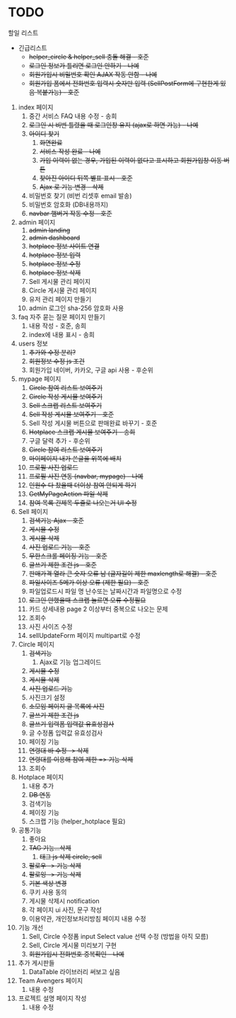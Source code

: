 # TODO

할일 리스트

- 긴급리스트
  - ~~helper_circle & helper_sell 충돌 해결 - 호준~~
  - ~~로그인 정보가 틀리면 로그인 안하기 - 나예~~
  - ~~회원가입시 비밀번호 확인 AJAX 작동 안함 - 나예~~
  - ~~회원가입 폼에서 전화번호 입력시 숫자만 입력 (SellPostForm에 구현한게 있음 복붙가능) - 호준~~

1. index 페이지
   1. 중간 서비스 FAQ 내용 수정 - 송희
   2. ~~로그인 시 비번 틀렸을 때 로그인창 유지 (ajax로 하면 가능) - 나예~~
   3. ~~아이디 찾기~~
      1. ~~화면완료~~
      2. ~~서비스 작성 완료 - 나예~~
      3. ~~가입 이력이 없는 경우, 가입된 이력이 없다고 표시하고 회원가입창 이동 버튼~~
      4. ~~찾아진 아이디 뒤쪽 별표 표시 - 호준~~
      5. ~~Ajax 로 기능 변경 - 삭제~~
   4. 비밀번호 찾기 (비번 리셋후 email 발송)
   5. 비밀번호 암호화 (DB내용까지)
   6. ~~navbar 햄버거 작동 수정 - 호준~~
2. admin 페이지
   1. ~~admin landing~~
   2. ~~admin dashboard~~
   3. ~~hotplace 정보 사이트 연결~~
   4. ~~hotplace 정보 입력~~
   5. ~~hotplace 정보 수정~~
   6. ~~hotplace 정보 삭제~~
   7. Sell 게시물 관리 페이지
   8. Circle 게시물 관리 페이지
   9. 유저 관리 페이지 만들기
   10. admin 로그인 sha-256 암호화 사용
3. faq 자주 묻는 질문 페이지 만들기
   1. 내용 작성 - 호준, 송희
   2. index에 내용 표시 - 송희
4. users 정보
   1. ~~추가와 수정 분리?~~
   2. ~~회원정보 수정 js 조건~~
   3. 회원가입 네이버, 카카오, 구글 api 사용 - 후순위
5. mypage 페이지
   1. ~~Circle 참여 리스트 보여주기~~
   2. ~~Circle 작성 게시물 보여주기~~
   3. ~~Sell 스크랩 리스트 보여주기~~
   4. ~~Sell 작성 게시물 보여주기 - 호준~~
   5. Sell 작성 게시물 버튼으로 판매완료 바꾸기 - 호준
   6. ~~Hotplace 스크랩 게시물 보여주기 - 송희~~
   7. 구글 달력 추가 - 후순위
   8. ~~Circle 참여 리스트 보여주기~~
   9. ~~마이페이지 내가 쓴글을 위쪽에 배치~~
   10. ~~프로필 사진 업로드~~
   11. ~~프로필 사진 연동 (navbar, mypage) - 나예~~
   12. ~~인원수 다 찼을때 더이상 참여 안되게 하기~~
   13. ~~GetMyPageAction 파일 삭제~~
   14. ~~참여 목록 긴제목 두줄로 나오는거 UI 수정~~
6. Sell 페이지
   1. ~~검색기능 Ajax - 호준~~
   2. ~~게시물 수정~~
   3. ~~게시물 삭제~~
   4. ~~사진 업로드 기능 - 호준~~
   5. ~~무한스크롤 페이징 기능 - 호준~~
   6. ~~글쓰기 제한 조건 js - 호준~~
   7. ~~판매가격 열라 큰 숫자 오류 남 (글자길이 제한 maxlength로 해결) - 호준~~
   8. ~~파일사이즈 5메가 이상 오류 (제한 필요) - 호준~~
   9. 파일업로드시 파일 명 난수또는 날짜시간과 파일명으로 수정
   10. ~~로그인 안했을때 스크랩 눌르면 오류 수정필요~~
   11. 카드 상세내용 page 2 이상부터 중복으로 나오는 문제
   12. 조회수
   13. 사진 사이즈 수정
   14. sellUpdateForm 페이지 multipart로 수정
7. Circle 페이지
   1. ~~검색기능~~
      1. Ajax로 기능 업그레이드
   2. ~~게시물 수정~~
   3. ~~게시물 삭제~~
   4. ~~사진 업로드 기능~~
   5. 사진크기 설정
   6. ~~소모임 페이지 글 목록에 사진~~
   7. ~~글쓰기 제한 조건 js~~
   8. ~~글쓰기 입력폼 입력값 유효성검사~~
   9. 글 수정폼 입력값 유효성검사
   10. 페이징 기능
   11. ~~연령대 바 수정 -> 삭제~~
   12. ~~연령대를 이용해 참여 제한 => 기능 삭제~~
   13. 조회수
8. Hotplace 페이지
   1. 내용 추가
   2. ~~DB 연동~~
   3. 검색기능
   4. 페이징 기능
   5. 스크랩 기능 (helper_hotplace 필요)
9. 공통기능
   1. 좋아요
   2. ~~TAG 기능...삭제~~
      1. ~~태그 js 삭제 circle, sell~~
   3. ~~팔로우 -> 기능 삭제~~
   4. ~~팔로잉 -> 기능 삭제~~
   5. ~~기본 색상 변경~~
   6. 쿠키 사용 동의
   7. 게시물 삭제시 notification
   8. 각 페이지 ui 사진, 문구 작성
   9. 이용약관, 개인정보처리방침 페이지 내용 수정
10. 기능 개선
    1. Sell, Circle 수정폼 input Select value 선택 수정 (방법을 아직 모름)
    2. Sell, Circle 게시물 미리보기 구현
    3. ~~회원가입시 전화번호 중복확인 - 나예~~
11. 추가 게시판들
    1. DataTable 라이브러리 써보고 싶음
12. Team Avengers 페이지
    1. 내용 수정
13. 프로젝트 설명 페이지 작성
    1. 내용 수정
